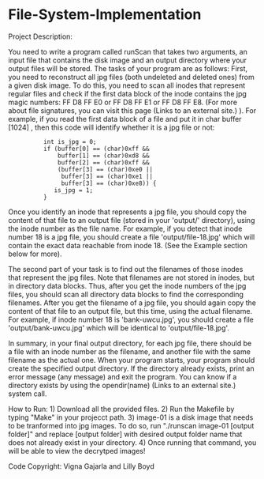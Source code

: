# File-System-Implementation

Project Description:

  You need to write a program called runScan that takes two arguments, an input file that contains the disk image and an output directory where your 
  output files will be stored. The tasks of your program are as follows:
  First, you need to reconstruct all jpg files (both undeleted and deleted ones) from a given disk image. To do this, you need to scan all inodes that 
  represent regular files and check if the first data block of the inode contains the jpg magic numbers: FF D8 FF E0 or FF D8 FF E1 or FF D8 FF E8. 
  (For more about file signatures, you can visit this page (Links to an external site.) ). For example, if you read the first data block of a file and 
  put it in char buffer [1024] , then this code will identify whether it is a jpg file or not:

              int is_jpg = 0;
              if (buffer[0] == (char)0xff &&
                  buffer[1] == (char)0xd8 &&
                  buffer[2] == (char)0xff &&
                  (buffer[3] == (char)0xe0 ||
                   buffer[3] == (char)0xe1 ||
                   buffer[3] == (char)0xe8)) {
                 is_jpg = 1;
              }
  Once you identify an inode that represents a jpg file, you should copy the content of that file to an output file (stored in your 'output/' directory), 
  using the inode number as the file name. For example, if you detect that inode number 18 is a jpg file, you should create a file 'output/file-18.jpg' 
  which will contain the exact data reachable from inode 18. (See the Example section below for more).
 
  The second part of your task is to find out the filenames of those inodes that represent the jpg files. Note that filenames are not stored in inodes, 
  but in directory data blocks. Thus, after you get the inode numbers of the jpg files, you should scan all directory data blocks to find the corresponding 
  filenames. After you get the filename of a jpg file, you should again copy the content of that file to an output file, but this time, using the actual 
  filename. For example, if inode number 18 is 'bank-uwcu.jpg', you should create a file 'output/bank-uwcu.jpg' which will be identical to 
  'output/file-18.jpg'.
  
  In summary, in your final output directory, for each jpg file, there should be a file with an inode number as the filename, and another file with the
  same filename as the actual one. When your program starts, your program should create the specified output directory. If the directory already exists, 
  print an error message (any message) and exit the program. You can know if a directory exists by using the opendir(name) (Links to an external site.) 
  system call.
  
  How to Run:
    1) Download all the provided files.
    2) Run the Makefile by typing "Make" in your projecct path.
    3) image-01 is a disk image that needs to be tranformed into jpg images. To do so, run "./runscan image-01 [output folder]" and replace [output folder]
      with desired output folder name that does not already exist in your directory.
    4) Once running that command, you will be able to view the decrytped images!
    
 Code Copyright: Vigna Gajarla and Lilly Boyd
